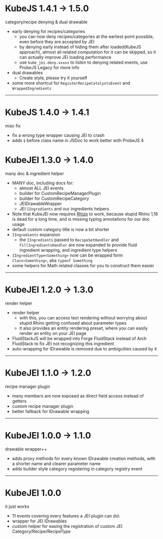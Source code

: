 # KubeJS 1.4.1 -> 1.5.0

category/recipe denying & dual drawable

- early denying for recipes/categories
    - you can now deny recipes/categories at the earliest point possible, even before they are accepted by JEI
    - by denying early instead of hiding them after loaded(KubeJS approach), almost all related computation for it can
be skipped, so it can actually improve JEI loading performance
    - use `kube_jei.deny.xxxxx` to listen to denying related events, use ProbeJS Legacy for more info
- dual drawables
    - Create style, please try it yourself
- some more shortcut for `RegisterRecipeCatalystsEvent` and `WrappedIngredients`

---

# KubeJS 1.4.0 -> 1.4.1

misc fix

- fix a wrong type wrapper causing JEI to crash
- adds `$` before class name in JSDoc to work better with ProbeJS 4

# KubeJEI 1.3.0 -> 1.4.0

many doc & ingredient helper

- MANY doc, including docs for:
    - almost ALL JEI events
    - builder for CustomRecipeManagerPlugin
    - builder for CustomRecipeCategory
    - JEIDrawableWrapper
    - JEI `IIngredients` and our ingredients helpers
- Note that KubeJEI now requires [Rhizo](https://www.curseforge.com/minecraft/mc-mods/rhizo) to work, because stupid
Rhino 1,16 is dead for a long time, and is missing typing annotations for our doc usage 
- default custom category title is now a bit shorter
- `IIngredients` expansion
    - the `IIngredients` passed to `RecipeSetHandler` and `FillIngredientsHandler` are now expanded to provide fluid
ingredient wrapping, and ingredient type helpers
- `IIngredientType<Something>` now can be wrapped form `Class<Something>`, aka `typeof Something`
- some helpers for Math related classes for you to construct them easier

---

# KubeJEI 1.2.0 -> 1.3.0

render helper

- render helper
    - with this, you can access text rendering without worrying about stupid Rhino getting confused about parameter types
    - it also provides an entity rendering preset, where you can easily render an entity on your JEI page
- FluidStackJS will be wrapped into Forge FluidStack instead of Arch FluidStack to fix JEI not recognizing this ingredient
- auto-wrapping for IDrawable is removed due to ambiguities caused by it

---

# KubeJEI 1.1.0 -> 1.2.0

recipe manager plugin

- many members are now exposed as direct field access instead of getters
- custom recipe manager plugin
- better fallback for IDrawable wrapping

---

# KubeJEI 1.0.0 -> 1.1.0

drawable wrapper++

- adds proxy methods for every known IDrawable creation methods, with a shorter name and clearer parameter name
- adds builder style category registering in category registry event

---

# KubeJEI 1.0.0

it just works

- 11 events covering every features a JEI plugin can do\
- wrapper for JEI IDrawables
- custom helper for easing the registration of custom JEI Category/Recipe/RecipeType
